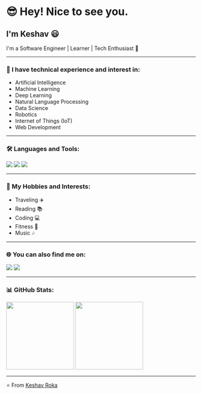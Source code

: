 # 😎 Hey! Nice to see you.

## I'm Keshav 😃

I'm a Software Engineer | Learner | Tech Enthusiast 🚀  

---

### 🔬 I have technical experience and interest in:
- Artificial Intelligence
- Machine Learning
- Deep Learning
- Natural Language Processing
- Data Science
- Robotics
- Internet of Things (IoT)
- Web Development

---

### 🛠️ Languages and Tools:
<p>
<img src="https://img.shields.io/badge/-Python-3776AB?logo=python&logoColor=white&style=for-the-badge" />
<img src="https://img.shields.io/badge/-PyTorch-EE4C2C?logo=pytorch&logoColor=white&style=for-the-badge" />
<img src="https://img.shields.io/badge/-MySQL-4479A1?logo=mysql&logoColor=white&style=for-the-badge" />
</p>

---

### 🎯 My Hobbies and Interests:
- Traveling ✈️  
- Reading 📚  
- Coding 💻  
- Fitness 💪  
- Music 🎶  

---

### 🌐 You can also find me on:
<p>
<a href="https://www.linkedin.com/in/yourprofile"><img src="https://img.shields.io/badge/-LinkedIn-0077B5?logo=linkedin&logoColor=white&style=for-the-badge" /></a>
<a href="https://www.instagram.com/yourprofile"><img src="https://img.shields.io/badge/-Instagram-E4405F?logo=instagram&logoColor=white&style=for-the-badge" /></a>
</p>

---

### 📊 GitHub Stats:
<p>
<img src="https://github-readme-stats.vercel.app/api?username=keshavroka55&show_icons=true&theme=tokyonight" height="180px"/>
<img src="https://github-readme-stats.vercel.app/api/top-langs/?username=keshavroka55&layout=compact&theme=tokyonight" height="180px"/>
</p>

---
⭐ From [Keshav Roka](https://github.com/keshavroka55)
